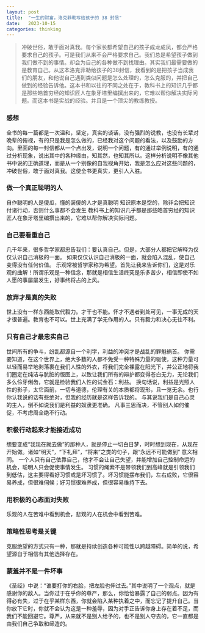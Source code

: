 ```yaml
---
layout: post
title:  "一生的财富，洛克菲勒写给孩子的 38 封信"
date:   2023-10-15
categories: thinking
---
```


> 冲破世俗，敢于面对真我。每个家长都希望自己的孩子成龙成凤，都会严格要求自己的孩子。可是我们从来不会严格要求自己。我们总是希望孩子做到我们做不到的事情。却会为自己的各种做不到找理由。其实我们最需要做的是教育自己。从这本洛克菲勒给孩子的38封信，我看到的是把孩子当成我们的朋友，和他说自己遇到类似问题是怎么处理的，怎么克服的，并把自己做到的经验告诉他。这本书和以往的不同之处在于，教科书上的知识几乎都是那些皓首穷经的知识匠人在象牙塔里编撰出来的，它难以帮你解决实际问题。而这本书是实战的经验。并且是一个顶尖的教练教授。


### 感想
全书的每一篇都是一次温和，坚定，真实的谈话，没有强烈的说教，也没有长辈对晚辈的俯视，有的只是我是怎么做的，已经我对这个问题的看法，以及鼓励的方向。里面的每一封信都从一个点出发，说明一个问题，有的通过举例说明，有的通过分析现象，说出其中的各种缘由，知其然，也知其所以。这样分析说明不像其他书中说的正确道理，而是从一个别像的自我视角开始，我是怎么应对这些问题的，冲破世俗，敢于面对真我。这使全书更真实，更引人入胜。

### 做一个真正聪明的人
自作聪明的人是傻瓜，懂的装傻的人才是真聪明
知识原本是空的，除非会把知识付诸行动，否则什么事都不会发生
教科书上的知识几乎都是那些皓首穷经的知识匠人在象牙塔里编撰出来的，它难以帮你解决实际问题。

### 自己要看重自己
几千年来，很多哲学家都忠告我们：要认真自己。但是，大部分人都把它解释为仅仅认识自己消极的一面。
如果仅仅认识自己消极的一面，就会陷入混乱，使自己变得没有任何价值。
乐观常被哲学家称为希望。首先让我来告诉你们，这是对乐观的曲解！所谓乐观是一种信念，那就是相信生活终究是乐多苦少，相信即使不如人愿的事屡屡发生，好事终将占的上风。

### 放弃才是真的失败
世上没有一样东西能取代毅力。才干也不能。怀才不遇者到处可见，一事无成的天才很普遍。教育也不可以。世上充满了学无作用的人。只有毅力和决心无往不利。

### 只有自己才最忠实自己
世间所有的争斗，纷乱都源自一个利字，利益的冲突才是战乱的罪魁祸首。
你需要知道，在这个世界上，绝大多数的人都不免受一种特殊力量的驱使，这种力量可以轻而易举地剥落裹在我们人性的外衣，将我们完全裸露在阳光下，并公正地将我们圈定在纯洁与肮脏的版图上，以致让我们所有的辩护都变得苍白无力，无论我们多么伶牙俐齿，它就是检验我们人性的试金石：利益。
换句话说，利益是光照人性的影子，太它面前，一切与道德，伦理有关的本质都将现形，且一览无余。也行你认我说的话有些绝对，但我的经历就是这样告诉我的。
与其说我们是自己心灵的主人，倒不如说我们是利益的奴隶更准确。
凡事三思而决，不管别人如何催促，不考虑周全绝不行动。

### 积极行动起来才能接近成功
想要变成“我现在就去做”的那种人，就是停止一切白日梦，时时想到现在，从现在开始做。诸如“明天”，“下礼拜”，“将来”之类的句子，跟“永远不可能做到” 意义相同。
一个人只有自己依靠自己，他才不会让自己失望，并能增加自己控制命运的机会，聪明人只会促使事情发生。
习惯的绳索不是带领我们到高峰就是引领我们到低估，这主要得看好习惯或是坏习惯了。坏习惯能摆布我们，左右成败，它很容易养成，但很难伺候；好习惯很难养成，但很容易维持下去。

### 用积极的心态面对失败
乐观的人在苦难中看到机会，悲观的人在机会中看到苦难。


### 策略性思考是关键
克服绝望的方式只有一种，那就是持续创造各种可能性以跨越障碍。简单的说，希望源自于相信有其他选择存在。


### 蒙羞并不是一件坏事
《圣经》中说：“谁要打你的右脸，把左脸也伸过去。”其中说明了一个观点，就是感谢你的敌人。当你过于在乎你的尊严，那么，你恰恰暴露了自己的弱点。因为有得必有失，过于在乎某样东西，你就会陷入某种执着之中，而忘记了提升自己。当你放下它时，你就不会认为这是一种羞辱，因为对手正告诉你身上存在着不足，而我们不能回避它。尊严，从来就不是别人给予的，也不是别人夺去的，它一直都是由我们自己争取和缔造的。

